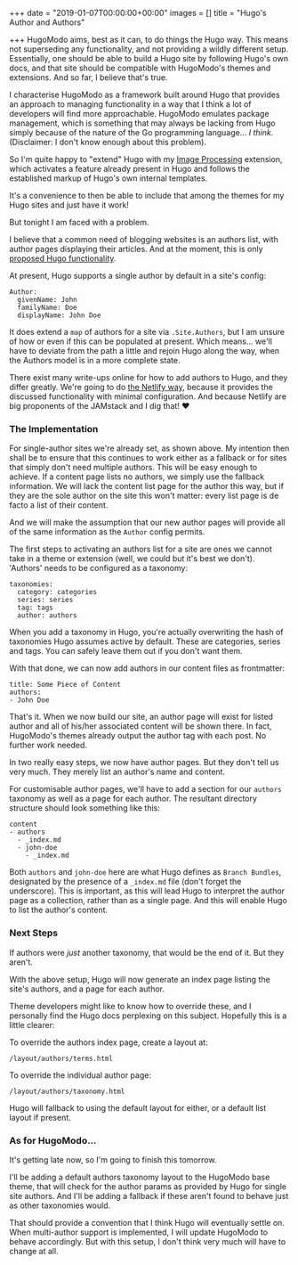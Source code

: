 +++
date = "2019-01-07T00:00:00+00:00"
images = []
title = "Hugo's Author and Authors"

+++
HugoModo aims, best as it can, to do things the Hugo way. This means not superseding any functionality, and not providing a wildly different setup. Essentially, one should be able to build a Hugo site by following Hugo's own docs, and that site should be compatible with HugoModo's themes and extensions. And so far, I believe that's true.

I characterise HugoModo as a framework built around Hugo that provides an approach to managing functionality in a way that I think a lot of developers will find more approachable. HugoModo emulates package management, which is something that may always be lacking from Hugo simply because of the nature of the Go programming language... _I think._ (Disclaimer: I don't know enough about this problem).

So I'm quite happy to "extend" Hugo with my [Image Processing](/extensions/image-processing) extension, which activates a feature already present in Hugo and follows the established markup of Hugo's own internal templates.

It's a convenience to then be able to include that among the themes for my Hugo sites and just have it work!

But tonight I am faced with a problem.

I believe that a common need of blogging websites is an authors list, with author pages displaying their articles. And at the moment, this is only [proposed Hugo functionality](https://github.com/gohugoio/hugo/issues/3088).

At present, Hugo supports a single author by default in a site's config:

    Author:
      givenName: John
      familyName: Doe
      displayName: John Doe

It does extend a `map` of authors for a site via `.Site.Authors`, but I am unsure of how or even if this can be populated at present. Which means... we'll have to deviate from the path a little and rejoin Hugo along the way, when the Authors model is in a more complete state.

There exist many write-ups online for how to add authors to Hugo, and they differ greatly. We're going to do [the Netlify way](https://www.netlify.com/blog/2018/07/24/hugo-tips-how-to-create-author-pages/), because it provides the discussed functionality with minimal configuration. And because Netlify are big proponents of the JAMstack and I dig that! ❤️

### The Implementation

For single-author sites we're already set, as shown above. My intention then shall be to ensure that this continues to work either as a fallback or for sites that simply don't need multiple authors. This will be easy enough to achieve. If a content page lists no authors, we simply use the fallback information. We will lack the content list page for the author this way, but if they are the sole author on the site this won't matter: every list page is de facto a list of their content.

And we will make the assumption that our new author pages will provide all of the same information as the `Author` config permits.

The first steps to activating an authors list for a site are ones we cannot take in a theme or extension (well, we could but it's best we don't). 'Authors' needs to be configured as a taxonomy:

    taxonomies:
      category: categories
      series: series
      tag: tags
      author: authors

When you add a taxonomy in Hugo, you're actually overwriting the hash of taxonomies Hugo assumes active by default. These are categories, series and tags. You can safely leave them out if you don't want them.

With that done, we can now add authors in our content files as frontmatter:

    title: Some Piece of Content
    authors:
    - John Doe

That's it. When we now build our site, an author page will exist for listed author and all of his/her associated content will be shown there. In fact, HugoModo's themes already output the author tag with each post. No further work needed.

In two really easy steps, we now have author pages. But they don't tell us very much. They merely list an author's name and content.

For customisable author pages, we'll have to add a section for our `authors` taxonomy as well as a page for each author. The resultant directory structure should look something like this:

    content
    - authors
      - _index.md
      - john-doe
        - _index.md

Both `authors` and `john-doe` here are what Hugo defines as `Branch Bundles`, designated by the presence of a `_index.md` file (don't forget the underscore). This is important, as this will lead Hugo to interpret the author page as a collection, rather than as a single page. And this will enable Hugo to list the author's content.

### Next Steps

If authors were _just_ another taxonomy, that would be the end of it. But they aren't.

With the above setup, Hugo will now generate an index page listing the site's authors, and a page for each author.

Theme developers might like to know how to override these, and I personally find the Hugo docs perplexing on this subject. Hopefully this is a little clearer:

To override the authors index page, create a layout at:

    /layout/authors/terms.html

To override the individual author page:

    /layout/authors/taxonomy.html

Hugo will fallback to using the default layout for either, or a default list layout if present.

### As for HugoModo...

It's getting late now, so I'm going to finish this tomorrow.

I'll be adding a default authors taxonomy layout to the HugoModo base theme, that will check for the author params as provided by Hugo for single site authors. And I'll be adding a fallback if these aren't found to behave just as other taxonomies would.

That should provide a convention that I think Hugo will eventually settle on. When multi-author support is implemented, I will update HugoModo to behave accordingly. But with this setup, I don't think very much will have to change at all.